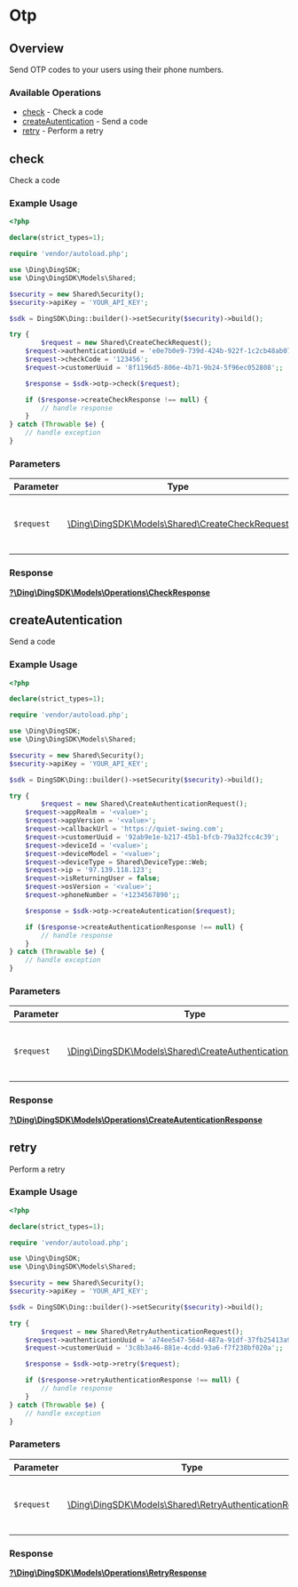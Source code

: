 # Otp


## Overview

Send OTP codes to your users using their phone numbers.

### Available Operations

* [check](#check) - Check a code
* [createAutentication](#createautentication) - Send a code
* [retry](#retry) - Perform a retry

## check

Check a code

### Example Usage

```php
<?php

declare(strict_types=1);

require 'vendor/autoload.php';

use \Ding\DingSDK;
use \Ding\DingSDK\Models\Shared;

$security = new Shared\Security();
$security->apiKey = 'YOUR_API_KEY';

$sdk = DingSDK\Ding::builder()->setSecurity($security)->build();

try {
        $request = new Shared\CreateCheckRequest();
    $request->authenticationUuid = 'e0e7b0e9-739d-424b-922f-1c2cb48ab077';
    $request->checkCode = '123456';
    $request->customerUuid = '8f1196d5-806e-4b71-9b24-5f96ec052808';;

    $response = $sdk->otp->check($request);

    if ($response->createCheckResponse !== null) {
        // handle response
    }
} catch (Throwable $e) {
    // handle exception
}
```

### Parameters

| Parameter                                                                                   | Type                                                                                        | Required                                                                                    | Description                                                                                 |
| ------------------------------------------------------------------------------------------- | ------------------------------------------------------------------------------------------- | ------------------------------------------------------------------------------------------- | ------------------------------------------------------------------------------------------- |
| `$request`                                                                                  | [\Ding\DingSDK\Models\Shared\CreateCheckRequest](../../Models/Shared/CreateCheckRequest.md) | :heavy_check_mark:                                                                          | The request object to use for the request.                                                  |


### Response

**[?\Ding\DingSDK\Models\Operations\CheckResponse](../../Models/Operations/CheckResponse.md)**


## createAutentication

Send a code

### Example Usage

```php
<?php

declare(strict_types=1);

require 'vendor/autoload.php';

use \Ding\DingSDK;
use \Ding\DingSDK\Models\Shared;

$security = new Shared\Security();
$security->apiKey = 'YOUR_API_KEY';

$sdk = DingSDK\Ding::builder()->setSecurity($security)->build();

try {
        $request = new Shared\CreateAuthenticationRequest();
    $request->appRealm = '<value>';
    $request->appVersion = '<value>';
    $request->callbackUrl = 'https://quiet-swing.com';
    $request->customerUuid = '92ab9e1e-b217-45b1-bfcb-79a32fcc4c39';
    $request->deviceId = '<value>';
    $request->deviceModel = '<value>';
    $request->deviceType = Shared\DeviceType::Web;
    $request->ip = '97.139.118.123';
    $request->isReturningUser = false;
    $request->osVersion = '<value>';
    $request->phoneNumber = '+1234567890';;

    $response = $sdk->otp->createAutentication($request);

    if ($response->createAuthenticationResponse !== null) {
        // handle response
    }
} catch (Throwable $e) {
    // handle exception
}
```

### Parameters

| Parameter                                                                                                     | Type                                                                                                          | Required                                                                                                      | Description                                                                                                   |
| ------------------------------------------------------------------------------------------------------------- | ------------------------------------------------------------------------------------------------------------- | ------------------------------------------------------------------------------------------------------------- | ------------------------------------------------------------------------------------------------------------- |
| `$request`                                                                                                    | [\Ding\DingSDK\Models\Shared\CreateAuthenticationRequest](../../Models/Shared/CreateAuthenticationRequest.md) | :heavy_check_mark:                                                                                            | The request object to use for the request.                                                                    |


### Response

**[?\Ding\DingSDK\Models\Operations\CreateAutenticationResponse](../../Models/Operations/CreateAutenticationResponse.md)**


## retry

Perform a retry

### Example Usage

```php
<?php

declare(strict_types=1);

require 'vendor/autoload.php';

use \Ding\DingSDK;
use \Ding\DingSDK\Models\Shared;

$security = new Shared\Security();
$security->apiKey = 'YOUR_API_KEY';

$sdk = DingSDK\Ding::builder()->setSecurity($security)->build();

try {
        $request = new Shared\RetryAuthenticationRequest();
    $request->authenticationUuid = 'a74ee547-564d-487a-91df-37fb25413a91';
    $request->customerUuid = '3c8b3a46-881e-4cdd-93a6-f7f238bf020a';;

    $response = $sdk->otp->retry($request);

    if ($response->retryAuthenticationResponse !== null) {
        // handle response
    }
} catch (Throwable $e) {
    // handle exception
}
```

### Parameters

| Parameter                                                                                                   | Type                                                                                                        | Required                                                                                                    | Description                                                                                                 |
| ----------------------------------------------------------------------------------------------------------- | ----------------------------------------------------------------------------------------------------------- | ----------------------------------------------------------------------------------------------------------- | ----------------------------------------------------------------------------------------------------------- |
| `$request`                                                                                                  | [\Ding\DingSDK\Models\Shared\RetryAuthenticationRequest](../../Models/Shared/RetryAuthenticationRequest.md) | :heavy_check_mark:                                                                                          | The request object to use for the request.                                                                  |


### Response

**[?\Ding\DingSDK\Models\Operations\RetryResponse](../../Models/Operations/RetryResponse.md)**

